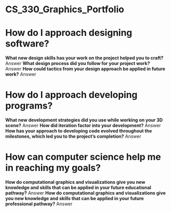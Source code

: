 # CS_330_Graphics_Portfolio

# How do I approach designing software?
**What new design skills has your work on the project helped you to craft?** <br />
Answer 
**What design process did you follow for your project work?** 
Answer 
**How could tactics from your design approach be applied in future work?** 
Answer 
# How do I approach developing programs?
**What new development strategies did you use while working on your 3D scene?** 
Answer 
**How did iteration factor into your development?** 
Answer 
**How has your approach to developing code evolved throughout the milestones, which led you to the project’s completion?** 
Answer 
# How can computer science help me in reaching my goals?
**How do computational graphics and visualizations give you new knowledge and skills that can be applied in your future educational pathway?** 
Answer 
**How do computational graphics and visualizations give you new knowledge and skills that can be applied in your future professional pathway?** 
Answer 
